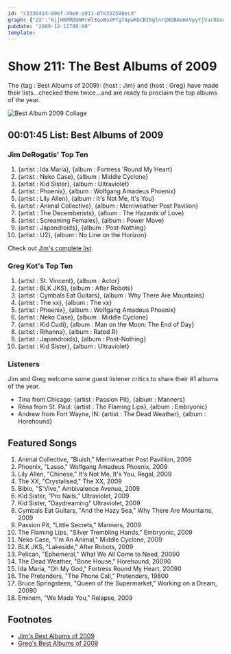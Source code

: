 ```yaml
---
id: "c3336414-89ef-49e8-a911-07e332580ecd"
graph: {"2X":"NjjHKRMDQNRrWl3qoBuxPTg74pwRbCBI5glnrQHDBAeHxVpyYjVar0Inde806fAzCBLPeo2Nx2cBLXdDFGbCOKAAd44adl9FSoxVBEHLLkqKCX8EKZxBIY62ETHsolNWvW3PR2PcFzAXGGa0FokW5MLrMQuWLFBmBHfHBBKuZIBxUOrbvFPv"}
pubdate: "2009-12-11T00:00"
template: 
---
```






# Show 211: The Best Albums of 2009

The {tag : Best Albums of 2009}: {host : Jim} and {host : Greg} have made their lists...checked them twice...and are ready to proclaim the top albums of the year.

![Best Album 2009 Collage](https://static.soundopinions.org/images/2009/bestof2009new.jpg)



## 00:01:45 List: Best Albums of 2009


### Jim DeRogatis' Top Ten

1. {artist : Ida Maria}, {album : Fortress 'Round My Heart}
2. {artist : Neko Case}, {album : Middle Cyclone}
3. {artist : Kid Sister}, {album : Ultraviolet}
4. {artist : Phoenix}, {album : Wolfgang Amadeus Phoenix}
5. {artist : Lily Allen}, {album : It's Not Me, It's You}
6. {artist : Animal Collective}, {album : Merriweather Post Pavilion}
7. {artist : The Decemberists}, {album : The Hazards of Love}
8. {artist : Screaming Females}, {album : Power Move}
9. {artist : Japandroids}, {album : Post-Nothing}
10. {artist : U2}, {album : No Line on the Horizon}

Check out [Jim's complete list](http://blogs.suntimes.com/music/2009/12/the_best_albums_of_2009.html).


### Greg Kot's Top Ten

1. {artist : St. Vincent}, {album : Actor}
2. {artist : BLK JKS}, {album : After Robots}
3. {artist : Cymbals Eat Guitars}, {album : Why There Are Mountains}
4. {artist : The xx}, {album : The xx}
5. {artist : Phoenix}, {album : Wolfgang Amadeus Phoenix}
6. {artist : Neko Case}, {album : Middle Cyclone}
7. {artist : Kid Cudi}, {album : Man on the Moon: The End of Day}
8. {artist : Rihanna}, {album : Rated R}
9. {artist : Japandroids}, {album : Post-Nothing}
10. {artist : Kid Sister}, {album : Ultraviolet}


### Listeners

Jim and Greg welcome some guest listener critics to share their #1 albums of the year.

- Tina from Chicago:  {artist : Passion Pit}, {album : Manners}
- Réna from St. Paul: {artist : The Flaming Lips}, {album : Embryonic}
- Andrew from Fort Wayne, IN: {artist : The Dead Weather}, {album : Horehound}



## Featured Songs

1. Animal Collective, "Bluish," Merriweather Post Pavillion, 2009
2. Phoenix, "Lasso," Wolfgang Amadeus Phoenix, 2009
3. Lily Allen, "Chinese," It's Not Me, It's You, Regal, 2009
4. The XX, "Crystalised," The XX, 2009
5. Bibio, "S'Vive," Ambivalence Avenue, 2009
6. Kid Sister, "Pro Nails," Ultraviolet, 2009
7. Kid Sister, "Daydreaming" Ultraviolet, 2009
8. Cymbals Eat Guitars, "And the Hazy Sea," Why There Are Mountains, 2009
9. Passion Pit, "Little Secrets," Manners, 2009
10. The Flaming Lips, "Silver Trembling Hands," Embryonic, 2009
11. Neko Case, "I'm An Animal," Middle Cyclone, 2009
12. BLK JKS, "Lakeside," After Robots, 2009
13. Pelican, "Ephemeral," What We All Come to Need, 20090
14. The Dead Weather, "Bone House," Horehound, 20090
15. Ida Maria, "Oh My God," Fortress Round My Heart, 20090
16. The Pretenders, "The Phone Call," Pretenders, 19800
17. Bruce Springsteen, "Queen of the Supermarket," Working on a Dream, 20090
18. Eminem, "We Made You," Relapse, 2009



## Footnotes

- [Jim's Best Albums of 2009](http://blogs.suntimes.com/music/2009/12/the_best_albums_of_2009.html)
- [Greg's Best Albums of 2009](http://articles.chicagotribune.com/2009-12-13/news/0912100419_1_neko-case-keyboards-drum)